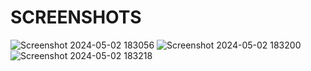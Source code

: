 # SCREENSHOTS

![Screenshot 2024-05-02 183056](https://github.com/Manish6386/10th-CSS-Project/assets/167522780/83472488-bdfd-4c7b-ae94-72cd8f8bf9c6)
![Screenshot 2024-05-02 183200](https://github.com/Manish6386/10th-CSS-Project/assets/167522780/d2781ee5-5ed7-46b1-b467-ccdb625a307d)
![Screenshot 2024-05-02 183218](https://github.com/Manish6386/10th-CSS-Project/assets/167522780/8fc38df6-78b3-41a7-b374-ba5ffcdefa7a)
